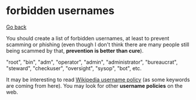 # forbidden usernames

[Go back](../../../_programming/web/_general/_old/general/index.md#security)

You should create a list of forbidden usernames, at least to prevent scamming or phishing (even though I don't think there are many people still being scammed by that, **prevention is better than cure**).

"root", "bin", "adm", "operator", "admin", "administrator", "bureaucrat", "steward", "checkuser", "oversight", "sysop", "bot", etc.

It may be interesting to read [Wikipedia username policy](https://en.wikipedia.org/wiki/Wikipedia:Username_policy#Inappropriate_usernames) (as some keywords are coming from here). You may look for other **username policies** on the web.